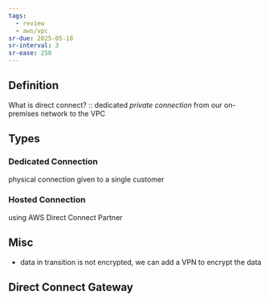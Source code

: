 ```yaml
---
tags:
  - review
  - aws/vpc
sr-due: 2025-05-18
sr-interval: 3
sr-ease: 250
---
```

## Definition
 What is direct connect? :: dedicated _private connection_ from our on-premises network to the VPC
<!--SR:!2025-05-24,8,250-->
## Types
### Dedicated Connection
physical connection given to a single customer
### Hosted Connection
using AWS Direct Connect Partner
## Misc
- data in transition is not encrypted, we can add a VPN to encrypt the data

## Direct Connect Gateway